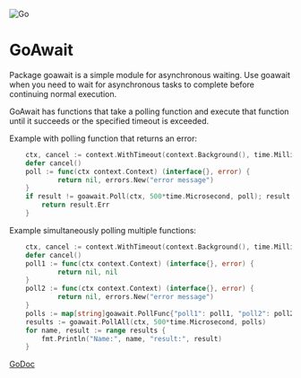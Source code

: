![Go](https://github.com/massahud/goawait/workflows/Go/badge.svg)

GoAwait
=======

Package goawait is a simple module for asynchronous waiting. Use goawait when
you need to wait for asynchronous tasks to complete before continuing normal
execution.

GoAwait has functions that take a polling function and execute
that function until it succeeds or the specified timeout is exceeded.

Example with polling function that returns an error:
```go
	ctx, cancel := context.WithTimeout(context.Background(), time.Millisecond)
	defer cancel()
	poll := func(ctx context.Context) (interface{}, error) {
			return nil, errors.New("error message")
	}
	if result != goawait.Poll(ctx, 500*time.Microsecond, poll); result.Err != nil {
		return result.Err
	}
```

Example simultaneously polling multiple functions:
```go
	ctx, cancel := context.WithTimeout(context.Background(), time.Millisecond)
	defer cancel()
	poll1 := func(ctx context.Context) (interface{}, error) {
			return nil, nil
	}
	poll2 := func(ctx context.Context) (interface{}, error) {
			return nil, errors.New("error message")
	}
	polls := map[string]goawait.PollFunc{"poll1": poll1, "poll2": poll2}
	results := goawait.PollAll(ctx, 500*time.Microsecond, polls)
	for name, result := range results {
		fmt.Println("Name:", name, "result:", result)
	}
```

[GoDoc](https://pkg.go.dev/github.com/massahud/goawait?tab=doc)
